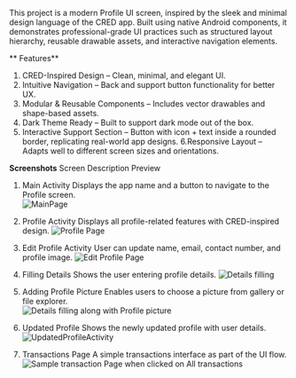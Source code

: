 This project is a modern Profile UI screen, inspired by the sleek and minimal design language of the CRED app. Built using native Android components, it demonstrates professional-grade UI practices such as structured layout hierarchy, reusable drawable assets, and interactive navigation elements.

** Features**
1. CRED-Inspired Design – Clean, minimal, and elegant UI.
2. Intuitive Navigation – Back and support button functionality for better UX.
3. Modular & Reusable Components – Includes vector drawables and shape-based assets.
4. Dark Theme Ready – Built to support dark mode out of the box.
5. Interactive Support Section – Button with icon + text inside a rounded border, replicating real-world app designs.
6.Responsive Layout – Adapts well to different screen sizes and orientations.

**Screenshots**
Screen	Description	Preview
1. Main Activity	Displays the app name and a button to navigate to the Profile screen.	
![MainPage](https://github.com/user-attachments/assets/2b2f97d8-1ade-4c2b-b4b7-0ef1bbe2c4c4)

2. Profile Activity	Displays all profile-related features with CRED-inspired design.
![Profile Page](https://github.com/user-attachments/assets/31cbd9e5-f38c-41d3-a802-9396cc576957)

3. Edit Profile Activity	User can update name, email, contact number, and profile image.	
![Edit Profile Page](https://github.com/user-attachments/assets/0705bf90-d06a-4103-8eb6-7e32165405e9)

4. Filling Details	Shows the user entering profile details.
![Details filling](https://github.com/user-attachments/assets/a9e12751-fa57-4ba7-adda-ffa9d4a2401c)

5. Adding Profile Picture	Enables users to choose a picture from gallery or file explorer.	
![Details filling along with Profile picture](https://github.com/user-attachments/assets/6fa98ac9-31d5-4dc1-aed4-31f7f655f50d)

6. Updated Profile	Shows the newly updated profile with user details.	
![UpdatedProfileActivity](https://github.com/user-attachments/assets/cad29289-6a55-4085-979c-80a91b73dc2b)

7. Transactions Page	A simple transactions interface as part of the UI flow.
![Sample transaction Page when clicked on All transactions](https://github.com/user-attachments/assets/d1d84286-c4b3-499f-a554-5fdaee8c6411)
